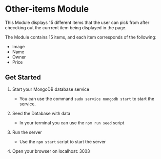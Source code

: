 # Other-items Module
This Module displays 15 different items that the user can pick from after checcking out the currrent item being displayed in the page.

The Module contains 15 items, and each item corresponds of the following:
* Image
* Name
* Owner
* Price

## Get Started
1. Start your MongoDB database service
    * You can use the command ``` sudo service mongodb start ``` to start the service.

2. Seed the Database with data
    * In your terminal you can use the ``` npm run seed ``` script

3. Run the server
    * Use the ``` npm start ``` script to start the server

4. Open your browser on localhost: 3003
